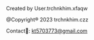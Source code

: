 Created by User.trchnkhim.xfaqw



@Copyright® 2023 trchnkhim.czz



Contact📩: kt5703773@gmail.com
<!---
trchnkhim12/trchnkhim12 is a ✨ special ✨ repository because its `README.md` (this file) appears on your GitHub profile.
You can click the Preview link to take a look at your changes.
--->
